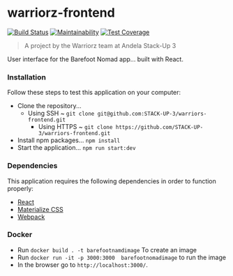 # warriorz-frontend

[![Build Status](https://travis-ci.com/STACK-UP-3/warriors-frontend.svg?branch=develop)](https://travis-ci.com/STACK-UP-3/warriors-frontend)
[![Maintainability](https://api.codeclimate.com/v1/badges/2be1a7a7abf84c601e9d/maintainability)](https://codeclimate.com/github/STACK-UP-3/warriors-frontend/maintainability)
[![Test Coverage](https://api.codeclimate.com/v1/badges/2be1a7a7abf84c601e9d/test_coverage)](https://codeclimate.com/github/STACK-UP-3/warriors-frontend/test_coverage)

> A project by the Warriorz team at Andela Stack-Up 3

User interface for the Barefoot Nomad app... built with React.

### Installation

Follow these steps to test this application on your computer:

- Clone the repository...
  - Using SSH ~ `git clone git@github.com:STACK-UP-3/warriors-frontend.git`
    - Using HTTPS ~ `git clone https://github.com/STACK-UP-3/warriors-frontend.git`
- Install npm packages... `npm install`
- Start the application... `npm run start:dev`

### Dependencies

This application requires the following dependencies in order to function properly:

- [React](https://reactjs.org)
- [Materialize CSS](https://materializecss.com)
- [Webpack](https://webpack.js.org)

### Docker

- Run `docker build . -t barefootnamdimage` To create an image
- Run `docker run -it -p 3000:3000  barefootnomadimage` to run the image
- In the browser go to `http://localhost:3000/`.
